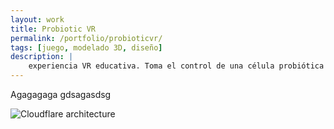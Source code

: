 ```yaml
---
layout: work
title: Probiotic VR
permalink: /portfolio/probioticvr/
tags: [juego, modelado 3D, diseño]
description: |
    experiencia VR educativa. Toma el control de una célula probiótica y surca el cuerpo humano enfrentándote a virus y otras entidades adversas.
---
```


Agagagaga gdsagasdsg

![Cloudflare architecture](preview.png)

[jekyll-organization]: https://github.com/jekyll
